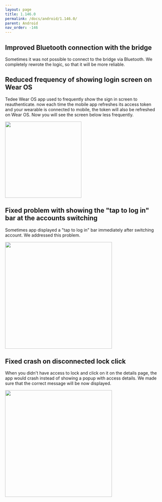 ```yaml
---
layout: page
title: 1.146.0
permalink: /docs/android/1.146.0/
parent: Android
nav_order: -146
---
```


## Improved Bluetooth connection with the bridge 
Sometimes it was not possible to connect to the bridge via Bluetooth. We completely rewrote the logic, so that it will be more reliable.

## Reduced frequency of showing login screen on Wear OS 
Tedee Wear OS app used to frequently show the sign in screen to reauthenticate. now each time the mobile app refreshes its access token and your wearable is connected to mobile, the token will also be refreshed on Wear OS. Now you will see the screen below less frequently.

<img src="/tedee-release-notes/docs/android/assets/146_1.png" width="250">

## Fixed problem with showing the "tap to log in" bar at the accounts switching
Sometimes app displayed a "tap to log in" bar immediately after switching account. We addressed this problem.

<img src="/tedee-release-notes/docs/android/assets/146_2.png" width="350">
 
## Fixed crash on disconnected lock click
When you didn't have access to lock and click on it on the details page, the app would crash instead of showing a popup with access details. We made sure that the correct message will be now displayed.

<img src="/tedee-release-notes/docs/android/assets/146_3.png" width="350">